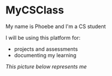 # MyCSClass
My name is Phoebe and I'm a CS student

I will be using this platform for:

- projects and assessments
- documenting my learning

*This picture below represents me*



